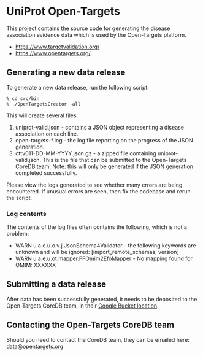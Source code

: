 # UniProt Open-Targets
This project contains the source code for generating the disease association evidence data which is used by the Open-Targets platform.

* https://www.targetvalidation.org/
* https://www.opentargets.org/

## Generating a new data release
To generate a new data release, run the following script:
```
% cd src/bin
% ./OpenTargetsCreator -all
```
This will create several files:
1. uniprot-valid.json - contains a JSON object representing a disease association on each line.
2. open-targets-*.log - the log file reporting on the progress of the JSON generation.
3. cttv011-DD-MM-YYYY.json.gz - a zipped file containing uniprot-valid.json. This is the file that can be submitted to the Open-Targets CoreDB team. Note: this will only be generated if the JSON generation completed successfully.

Please view the logs generated to see whether many errors are being encountered. If unusual errors are seen, then fix the codebase and rerun the script.
### Log contents
The contents of the log files often contains the following, which is not a problem:
* WARN  u.a.e.u.o.v.j.JsonSchema4Validator - the following keywords are unknown and will be ignored: [import_remote_schemas, version]
* WARN  u.a.e.u.ot.mapper.FFOmim2EfoMapper - No mapping found for OMIM: XXXXXX

## Submitting a data release

After data has been successfully generated, it needs to be deposited to the Open-Targets CoreDB team, in their [Google Bucket location](https://console.cloud.google.com/storage/browser/otar011-uniprot/). 

## Contacting the Open-Targets CoreDB team
Should you need to contact the CoreDB team, they can be emailed here: [data@opentargets.org](mailto:data@opentargets.org)